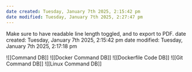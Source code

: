 ```yaml
---
date created: Tuesday, January 7th 2025, 2:15:42 pm
date modified: Tuesday, January 7th 2025, 2:27:47 pm
---
```

Make sure to have readable line length toggled, and to export to PDF.
date created: Tuesday, January 7th 2025, 2:15:42 pm
date modified: Tuesday, January 7th 2025, 2:17:18 pm

![[Command DB]]
![[Docker Command DB]]
![[Dockerfile Code DB]]
![[Git Command DB]]
![[Linux Command DB]]